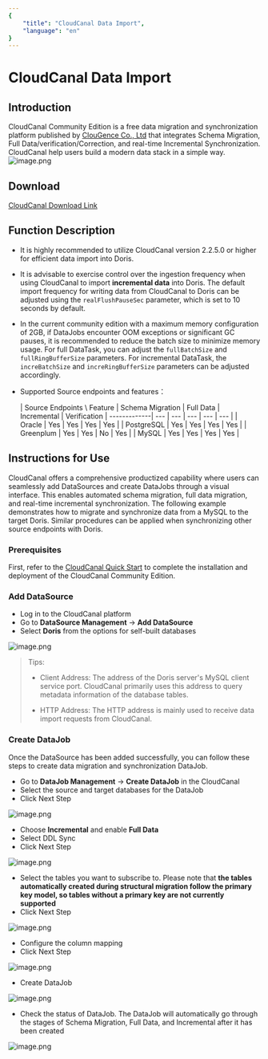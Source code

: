 ```yaml
---
{
    "title": "CloudCanal Data Import",
    "language": "en"
}
---
```


<!--
Licensed to the Apache Software Foundation (ASF) under one
or more contributor license agreements.  See the NOTICE file
distributed with this work for additional information
regarding copyright ownership.  The ASF licenses this file
to you under the Apache License, Version 2.0 (the
"License"); you may not use this file except in compliance
with the License.  You may obtain a copy of the License at

  http://www.apache.org/licenses/LICENSE-2.0

Unless required by applicable law or agreed to in writing,
software distributed under the License is distributed on an
"AS IS" BASIS, WITHOUT WARRANTIES OR CONDITIONS OF ANY
KIND, either express or implied.  See the License for the
specific language governing permissions and limitations
under the License.
-->

# CloudCanal Data Import

## Introduction

CloudCanal Community Edition is a free data migration and synchronization platform published by [ClouGence Co., Ltd](https://www.cloudcanalx.com) that integrates Schema Migration, Full Data/verification/Correction, and real-time Incremental Synchronization.
CloudCanal help users build a modern data stack in a simple way.
![image.png](/images/cloudcanal/cloudcanal-1.jpg)

## Download

[CloudCanal Download Link](https://www.cloudcanalx.com)

## Function Description

- It is highly recommended to utilize CloudCanal version 2.2.5.0 or higher for efficient data import into Doris.
- It is advisable to exercise control over the ingestion frequency when using CloudCanal to import **incremental data** into Doris. The default import frequency for writing data from CloudCanal to Doris can be adjusted using the `realFlushPauseSec` parameter, which is set to 10 seconds by default.
- In the current community edition with a maximum memory configuration of 2GB, if DataJobs encounter OOM exceptions or significant GC pauses, it is recommended to reduce the batch size to minimize memory usage. For full DataTask, you can adjust the `fullBatchSize` and `fullRingBufferSize` parameters. For incremental DataTask, the `increBatchSize` and `increRingBufferSize` parameters can be adjusted accordingly.
- Supported Source endpoints and features：

  | Source Endpoints \ Feature | Schema Migration | Full Data | Incremental | Verification | 
-------------| --- | --- | --- | --- | --- |
  | Oracle      | Yes | Yes | Yes | Yes |
  | PostgreSQL  | Yes | Yes | Yes | Yes |
  | Greenplum   | Yes | Yes | No | Yes |
  | MySQL       | Yes | Yes | Yes | Yes |

## Instructions for Use

CloudCanal offers a comprehensive productized capability where users can seamlessly add DataSources and create DataJobs through a visual interface. This enables automated schema migration, full data migration, and real-time incremental synchronization. The following example demonstrates how to migrate and synchronize data from a MySQL to the target Doris. Similar procedures can be applied when synchronizing other source endpoints with Doris.

### Prerequisites

First, refer to the [CloudCanal Quick Start](https://www.cloudcanalx.com/us/cc-doc/quick/quick_start) to complete the installation and deployment of the CloudCanal Community Edition.

### Add DataSource

- Log in to the CloudCanal platform
- Go to **DataSource Management** -> **Add DataSource**
- Select **Doris** from the options for self-built databases

![image.png](/images/cloudcanal/cloudcanal-11.png)

> Tips:
>
> - Client Address: The address of the Doris server's MySQL client service port. CloudCanal primarily uses this address to query metadata information of the database tables.
>
> - HTTP Address: The HTTP address is mainly used to receive data import requests from CloudCanal.

### Create DataJob

Once the DataSource has been added successfully, you can follow these steps to create data migration and synchronization DataJob.

- Go to **DataJob Management** -> **Create DataJob** in the CloudCanal
- Select the source and target databases for the DataJob
- Click Next Step

![image.png](/images/cloudcanal/cloudcanal-12.png)

- Choose **Incremental** and enable **Full Data**
- Select DDL Sync
- Click Next Step

![image.png](/images/cloudcanal/cloudcanal-13.png)

- Select the tables you want to subscribe to. Please note that **the tables automatically created during structural migration follow the primary key model, so tables without a primary key are not currently supported**
- Click Next Step

![image.png](/images/cloudcanal/cloudcanal-14.png)

- Configure the column mapping
- Click Next Step

![image.png](/images/cloudcanal/cloudcanal-15.png)

- Create DataJob

![image.png](/images/cloudcanal/cloudcanal-16.png)

- Check the status of DataJob. The DataJob will automatically go through the stages of Schema Migration, Full Data, and Incremental after it has been created

![image.png](/images/cloudcanal/cloudcanal-17.png)

